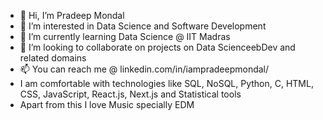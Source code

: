 - 👋 Hi, I’m Pradeep Mondal
- 👀 I’m interested in Data Science and Software Development
- 🌱 I’m currently learning Data Science @ IIT Madras
- 💞️ I’m looking to collaborate on projects on Data ScienceebDev and related domains
- 📫 You can reach me @ linkedin.com/in/iampradeepmondal/
- I am comfortable with technologies like SQL, NoSQL, Python, C, HTML, CSS, JavaScript, React.js, Next.js and Statistical tools
- Apart from this I love Music specially EDM

<!---
pradeepmondal/pradeepmondal is a ✨ special ✨ repository because its `README.md` (this file) appears on your GitHub profile.
You can click the Preview link to take a look at your changes.
--->

